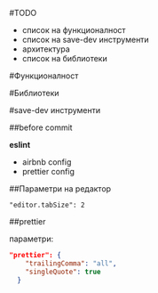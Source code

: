 #TODO

* список на функционалност
* список на save-dev инструменти
* архитектура
* список на библиотеки

#Функционалност

#Библиотеки

#save-dev инструменти

##before commit

**eslint**

* airbnb config
* prettier config

##Параметри на редактор

```
"editor.tabSize": 2
```

##prettier

параметри:

```json
"prettier": {
    "trailingComma": "all",
    "singleQuote": true
  }
```
